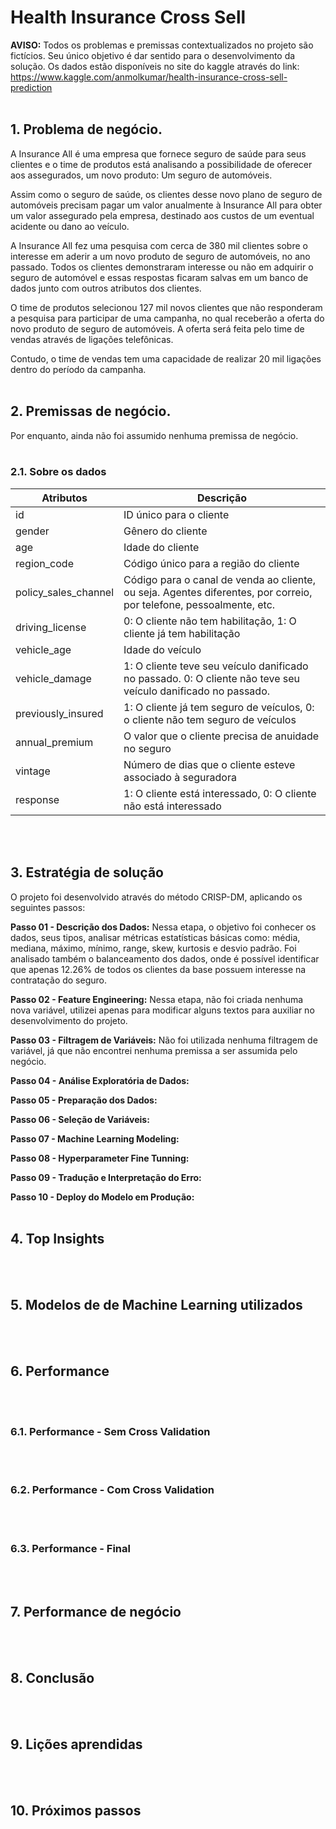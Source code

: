 # Health Insurance Cross Sell

<b>AVISO:</b> Todos os problemas e premissas contextualizados no projeto são fictícios. Seu único objetivo é dar sentido para o desenvolvimento da solução.
Os dados estão disponíveis no site do kaggle através do link: https://www.kaggle.com/anmolkumar/health-insurance-cross-sell-prediction
<br><br>

## 1. Problema de negócio.
A Insurance All é uma empresa que fornece seguro de saúde para seus clientes e o time de produtos está analisando a possibilidade de oferecer aos assegurados, um novo produto: Um seguro de automóveis.

Assim como o seguro de saúde, os clientes desse novo plano de seguro de automóveis precisam pagar um valor anualmente à Insurance All para obter um valor assegurado pela empresa, destinado aos custos de um eventual acidente ou dano ao veículo.

A Insurance All fez uma pesquisa com cerca de 380 mil clientes sobre o interesse em aderir a um novo produto de seguro de automóveis, no ano passado. Todos os clientes demonstraram interesse ou não em adquirir o seguro de automóvel e essas respostas ficaram salvas em um banco de dados junto com outros atributos dos clientes.

O time de produtos selecionou 127 mil novos clientes que não responderam a pesquisa para participar de uma campanha, no qual receberão a oferta do novo produto de seguro de automóveis. A oferta será feita pelo time de vendas através de ligações telefônicas.

Contudo, o time de vendas tem uma capacidade de realizar 20 mil ligações dentro do período da campanha.
<br><br>

## 2. Premissas de negócio.
Por enquanto, ainda não foi assumido nenhuma premissa de negócio.
<br><br>
### 2.1. Sobre os dados
| Atributos                        | Descrição                                                    |
| -------------------------------- | ------------------------------------------------------------ 
| id                               | ID único para o cliente 
| gender                           | Gênero do cliente
| age                              | Idade do cliente
| region_code                      | Código único para a região do cliente
| policy_sales_channel             | Código para o canal de venda ao cliente, ou seja. Agentes diferentes, por correio, por telefone, pessoalmente, etc.
| driving_license                  | 0: O cliente não tem habilitação, 1: O cliente já tem habilitação
| vehicle_age                      | Idade do veículo
| vehicle_damage                   | 1: O cliente teve seu veículo danificado no passado. 0: O cliente não teve seu veículo danificado no passado.
| previously_insured               | 1: O cliente já tem seguro de veículos, 0: o cliente não tem seguro de veículos
| annual_premium                   | O valor que o cliente precisa de anuidade no seguro
| vintage                          | Número de dias que o cliente esteve associado à seguradora
| response                         | 1: O cliente está interessado, 0: O cliente não está interessado
<br><br>

## 3. Estratégia de solução
O projeto foi desenvolvido através do método CRISP-DM, aplicando os seguintes passos:

**Passo 01 - Descrição dos Dados:** Nessa etapa, o objetivo foi conhecer os dados, seus tipos, analisar métricas estatísticas básicas como: média, mediana, máximo, mínimo, range, skew, kurtosis e desvio padrão. Foi analisado também o balanceamento dos dados, onde é possível identificar que apenas 12.26% de todos os clientes da base possuem interesse na contratação do seguro.

**Passo 02 - Feature Engineering:** Nessa etapa, não foi criada nenhuma nova variável, utilizei apenas para modificar alguns textos para auxiliar no desenvolvimento do projeto.

**Passo 03 - Filtragem de Variáveis:** Não foi utilizada nenhuma filtragem de variável, já que não encontrei nenhuma premissa a ser assumida pelo negócio.

**Passo 04 - Análise Exploratória de Dados:** 

**Passo 05 - Preparação dos Dados:** 

**Passo 06 - Seleção de Variáveis:** 

**Passo 07 - Machine Learning Modeling:** 

**Passo 08 - Hyperparameter Fine Tunning:** 

**Passo 09 - Tradução e Interpretação do Erro:** 

**Passo 10 - Deploy do Modelo em Produção:** 
<br><br>

## 4. Top Insights
<br><br>

## 5. Modelos de de Machine Learning utilizados
<br><br>

## 6. Performance
<br><br>
### 6.1. Performance - Sem Cross Validation
<br><br>
### 6.2. Performance - Com Cross Validation
<br><br>
### 6.3. Performance - Final
<br><br>

## 7. Performance de negócio
<br><br>

## 8. Conclusão
<br><br>

## 9. Lições aprendidas
<br><br>

## 10. Próximos passos